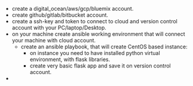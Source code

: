 * create a digital_ocean/aws/gcp/bluemix account.
* create github/gitlab/bitbucket account.
* create a ssh-key and token to connect to cloud and version control account with your PC/laptop/Desktop.
* on your machine create ansible  working environment that will connect your machine with cloud account.
  * create an ansible playbook, that will create CentOS based instance:
    * on instance you need to have installed python virtual environment, with flask libraries.
    * create very basic flask app and save it on version control account.
* 
